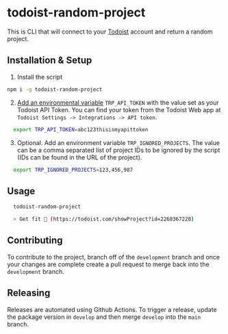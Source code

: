# todoist-random-project

This is CLI that will connect to your [Todoist](https://todoist.com/) account and return a random
project.

## Installation & Setup

1. Install the script

```sh
npm i -g todoist-random-project
```

2. [Add an environmental variable](https://www.twilio.com/blog/2017/01/how-to-set-environment-variables.html) `TRP_API_TOKEN`
   with the value set as your Todoist API Token. You can find your token from the Todoist Web app
   at `Todoist Settings -> Integrations -> API token`.

```sh
  export TRP_API_TOKEN=abc123thisismyapittoken
```

3. Optional. Add an environment variable `TRP_IGNORED_PROJECTS`. The value can be a comma separated
   list of project IDs to be ignored by the script (IDs can be found in the URL of the project).

```sh
  export TRP_IGNORED_PROJECTS=123,456,987
```

## Usage

```sh
  todoist-random-project

  > Get fit 💪 (https://todoist.com/showProject?id=2268367228)
```

## Contributing

To contribute to the project, branch off of the `development` branch and once your changes are
complete create a pull request to merge back into the `development` branch.

## Releasing

Releases are automated using Github Actions. To trigger a release, update the package version
in `develop` and then merge `develop` into the `main` branch.
